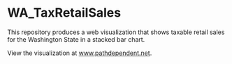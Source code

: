 # WA_TaxRetailSales

This repository produces a web visualization that shows taxable retail sales for the Washington State in a stacked bar chart.

View the visualization at www.pathdependent.net.
